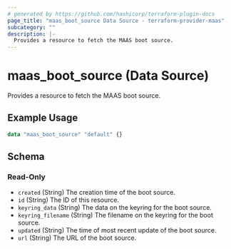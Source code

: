 ```yaml
---
# generated by https://github.com/hashicorp/terraform-plugin-docs
page_title: "maas_boot_source Data Source - terraform-provider-maas"
subcategory: ""
description: |-
  Provides a resource to fetch the MAAS boot source.
---
```


# maas_boot_source (Data Source)

Provides a resource to fetch the MAAS boot source.

## Example Usage

```terraform
data "maas_boot_source" "default" {}
```

<!-- schema generated by tfplugindocs -->
## Schema

### Read-Only

- `created` (String) The creation time of the boot source.
- `id` (String) The ID of this resource.
- `keyring_data` (String) The data on the keyring for the boot source.
- `keyring_filename` (String) The filename on the keyring for the boot source.
- `updated` (String) The time of most recent update of the boot source.
- `url` (String) The URL of the boot source.
